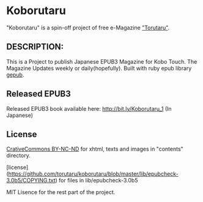 Koborutaru
==========

"Koborutaru" is a spin-off project of free e-Magazine ["Torutaru"](http://facebook.com/torutaru).

## DESCRIPTION:

This is a Project to publish Japanese EPUB3 Magazine for Kobo Touch. The Magazine Updates weekly or daily(hopefully). 
Built with ruby epub library [gepub](http://github.com/skoji/gepub).

## Released EPUB3 
Released EPUB3 book available here: 
http://bit.ly/Koborutaru_1 (In Japanese)


## License

[CrativeCommons BY-NC-ND](http://creativecommons.org/licenses/by-nc-nd/2.5/) for xhtml, texts and images in "contents" directory.

[license] (https://github.com/torutaru/koborutaru/blob/master/lib/epubcheck-3.0b5/COPYING.txt) for files in lib/epubcheck-3.0b5

MIT Lisence for the rest part of the project.

